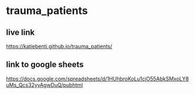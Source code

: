 # trauma_patients

## live link 
https://katiebenti.github.io/trauma_patients/

## link to google sheets
https://docs.google.com/spreadsheets/d/1HUhbroKoLu1cjO55AbkSMxoLY8uMs_Qcs32yyAgwDuQ/pubhtml
